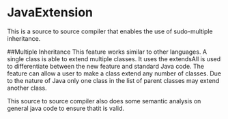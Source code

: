 # JavaExtension
This is a source to source compiler that enables the use of sudo-multiple inheritance.

##Multiple Inheritance
This feature works similar to other languages. A single class is able to extend multiple classes. 
It uses the extendsAll is used to differentiate between the new feature and standard Java code. The feature can allow a user to make a class extend any number of classes. Due to the nature of Java only one class in the list of parent classes may extend another class.

This source to source compiler also does some semantic analysis on general java code to ensure thatit is valid.
